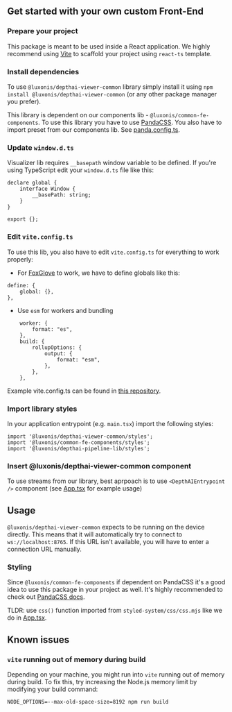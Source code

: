 ## Get started with your own custom Front-End

### Prepare your project

This package is meant to be used inside a React application.
We highly recommend using [Vite](https://vite.dev/guide/) to scaffold your project using `react-ts` template.

### Install dependencies

To use `@luxonis/depthai-viewer-common` library simply install it using `npm install @luxonis/depthai-viewer-common` (or
any other package manager you prefer).

This library is dependent on our components lib - `@luxonis/common-fe-components`. To use this library you have to
use [PandaCSS](https://panda-css.com/). You also have to import preset from our components lib.
See [panda.config.ts](./panda.config.ts).

### Update `window.d.ts`

Visualizer lib requires `__basepath` window variable to be defined.
If you're using TypeScript edit your `window.d.ts` file like this:

```
declare global {
    interface Window {
        __basePath: string;
    }
}

export {};
```

### Edit `vite.config.ts`

To use this lib, you also have to edit `vite.config.ts` for everything to work properly:

- For [FoxGlove](https://foxglove.dev/) to work, we have to define globals like this:

```
define: {
    global: {},
},
```

- Use `esm` for workers and bundling

```
    worker: {
        format: "es",
    },
    build: {
        rollupOptions: {
            output: {
                format: "esm",
            },
        },
    },
```

Example vite.config.ts can be found in [this repository](./vite.config.ts).

### Import library styles

In your application entrypoint (e.g. `main.tsx`) import the following styles:

```
import '@luxonis/depthai-viewer-common/styles';
import '@luxonis/common-fe-components/styles';
import '@luxonis/depthai-pipeline-lib/styles';
```

### Insert @luxonis/depthai-viewer-common component

To use streams from our library, best aprpoach is to use `<DepthAIEntrypoint />` component (see [App.tsx](./src/App.tsx)
for example usage)

## Usage

`@luxonis/depthai-viewer-common` expects to be running on the device directly. This means that it will automatically try
to connect to `ws://localhost:8765`.
If this URL isn't available, you will have to enter a connection URL manually.

### Styling

Since `@luxonis/common-fe-components` if dependent on PandaCSS it's a good idea to use this package in your project as
well.
It's highly recommended to check out [PandaCSS docs](https://panda-css.com/docs/overview/getting-started).

TLDR: use `css()` function imported from `styled-system/css/css.mjs` like we do in [App.tsx](./src/App.tsx).

## Known issues

### `vite` running out of memory during build

Depending on your machine, you might run into `vite` running out of memory during build. To fix this, try increasing the
Node.js memory limit by modifying your build command:

```
NODE_OPTIONS=--max-old-space-size=8192 npm run build
```
